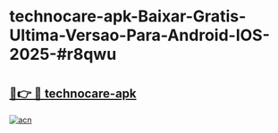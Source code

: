 # technocare-apk-Baixar-Gratis-Ultima-Versao-Para-Android-IOS-2025-#r8qwu

# <h2><a href="https://ainizakaria.my?title=technocare-apk&ref=22M">🔗👉 🔴 technocare-apk</a></h2>

[![acn](https://github.com/user-attachments/assets/0f9c940e-d8b0-45ae-aac7-cd30a18b3e1c)](https://ainizakaria.my?title=technocare-apk&ref=22M)

